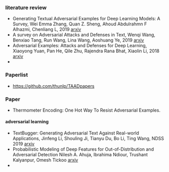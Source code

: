### literature review

+ Generating Textual Adversarial Examples for Deep Learning Models: A Survey, Wei Emma Zhang, Quan Z. Sheng, Ahoud Abdulrahmn F Alhazmi, Chenliang L, 2019 [arxiv](https://arxiv.org/abs/1901.06796) 
+ A survey on Adversarial Attacks and Defenses in Text, Wenqi Wang, Benxiao Tang, Run Wang, Lina Wang, Aoshuang Ye, 2019 [arxiv](https://export.arxiv.org/ftp/arxiv/papers/1902/1902.07285.pdf) 
+ Adversarial Examples: Attacks and Defenses for Deep Learning, Xiaoyong Yuan, Pan He, Qile Zhu, Rajendra Rana Bhat, Xiaolin Li, 2018 [arxiv](https://arxiv.org/abs/1712.07107v1) 
+ 

### Paperlist

+ <https://github.com/thunlp/TAADpapers>



### Paper

+ Thermometer Encoding: One Hot Way To Resist Adversarial Examples. 



#### adversarial learning

- TextBugger: Generating Adversarial Text Against Real-world Applications, Jinfeng Li, Shouling Ji, Tianyu Du, Bo Li, Ting Wang, NDSS 2019 [arxiv](https://arxiv.org/abs/1812.05271) 
- Probabilistic Modeling of Deep Features for Out-of-Distribution and Adversarial Detection
  Nilesh A. Ahuja, Ibrahima Ndiour, Trushant Kalyanpur, Omesh Tickoo [arxiv](<https://arxiv.org/abs/1909.11786v1>) 
- 